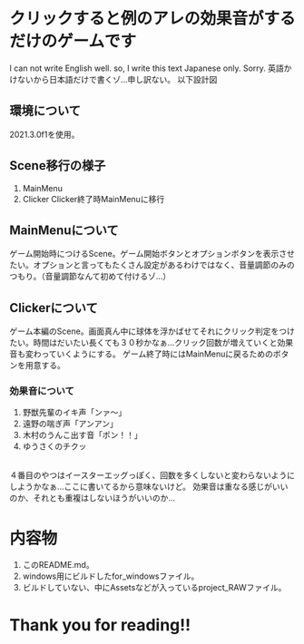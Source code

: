 # クリックすると例のアレの効果音がするだけのゲームです
I can not write English well. so, I write this text Japanese only. Sorry.
英語かけないから日本語だけで書くゾ…申し訳ない。
以下設計図

## 環境について
2021.3.0f1を使用。

## Scene移行の様子

1. MainMenu
2. Clicker
Clicker終了時MainMenuに移行

## MainMenuについて
ゲーム開始時につけるScene。ゲーム開始ボタンとオプションボタンを表示させたい。オプションと言ってもたくさん設定があるわけではなく、音量調節のみのつもり。（音量調節なんて初めて付けるゾ…）

## Clickerについて
ゲーム本編のScene。画面真ん中に球体を浮かばせてそれにクリック判定をつけたい。時間はだいたい長くても３０秒かなぁ…クリック回数が増えていくと効果音も変わっていくようにする。
ゲーム終了時にはMainMenuに戻るためのボタンを用意する。

### 効果音について
1. 野獣先輩のイキ声「ンァ～」
2. 遠野の喘ぎ声「アンアン」
3. 木村のうんこ出す音「ポン！！」
4. ゆうさくのチクッ
<br>
４番目のやつはイースターエッグっぽく、回数を多くしないと変わらないようにしようかなぁ…ここに書いてるから意味ないけど。
効果音は重なる感じがいいのか、それとも重複はしないほうがいいのか…

# 内容物
1. このREADME.md。
2. windows用にビルドしたfor_windowsファイル。
3. ビルドしていない、中にAssetsなどが入っているproject_RAWファイル。

# Thank you for reading!!